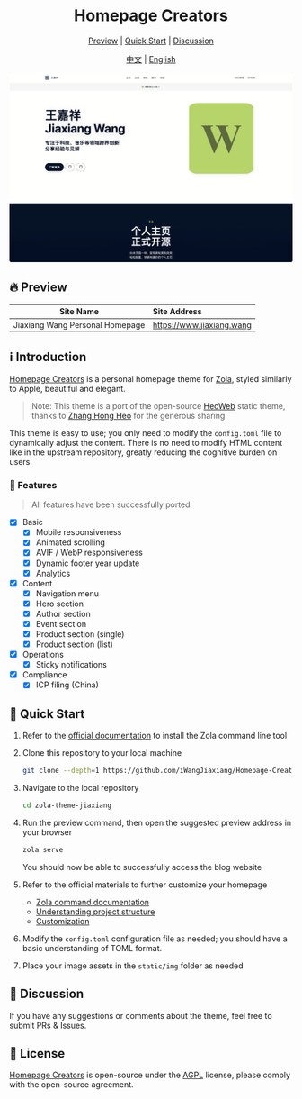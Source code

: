 <div align="center">

<h1>Homepage Creators</h1>

<p align="center">

[Preview](#-preview) | [Quick Start](#-quick-start) | [Discussion](#-discussion)

[中文](./README.md) | [English](./README.en.md)

</p>
</div>

[![preview](./screenshot.png)](https://jiaxiang.wang)

## 🔥 Preview

| Site Name | Site Address |
|:------:|:-----------------------|
| Jiaxiang Wang Personal Homepage| https://www.jiaxiang.wang |


## ℹ️ Introduction

[Homepage Creators](https://github.com/iWangJiaxiang/Homepage-Creators) is a personal homepage theme for [Zola](https://github.com/getzola/zola), styled similarly to Apple, beautiful and elegant.

> Note: This theme is a port of the open-source [HeoWeb](https://github.com/zhheo/HeoWeb) static theme, thanks to [Zhang Hong Heo](https://blog.zhheo.com/) for the generous sharing.

This theme is easy to use; you only need to modify the `config.toml` file to dynamically adjust the content. There is no need to modify HTML content like in the upstream repository, greatly reducing the cognitive burden on users.

### 🔌 Features

> All features have been successfully ported

- [x] Basic
  - [x] Mobile responsiveness
  - [x] Animated scrolling
  - [x] AVIF / WebP responsiveness
  - [x] Dynamic footer year update
  - [x] Analytics
- [x] Content
  - [x] Navigation menu
  - [x] Hero section
  - [x] Author section
  - [x] Event section
  - [x] Product section (single)
  - [x] Product section (list)
- [x] Operations
  - [x] Sticky notifications
- [x] Compliance
  - [x] ICP filing (China)

## 📝 Quick Start

1. Refer to the [official documentation](https://www.getzola.org/documentation/getting-started/installation/) to install the Zola command line tool
1. Clone this repository to your local machine

    ```bash
    git clone --depth=1 https://github.com/iWangJiaxiang/Homepage-Creators
    ```

1. Navigate to the local repository

    ```bash
    cd zola-theme-jiaxiang
    ```

1. Run the preview command, then open the suggested preview address in your browser

    ```bash
    zola serve
    ```

    You should now be able to successfully access the blog website

1. Refer to the official materials to further customize your homepage
   - [Zola command documentation](https://www.getzola.org/documentation/getting-started/cli-usage/)
   - [Understanding project structure](https://www.getzola.org/documentation/getting-started/directory-structure/)
   - [Customization](https://www.getzola.org/documentation/getting-started/configuration/)

1. Modify the `config.toml` configuration file as needed; you should have a basic understanding of TOML format.

1. Place your image assets in the `static/img` folder as needed

## 💬 Discussion

If you have any suggestions or comments about the theme, feel free to submit PRs & Issues.

## 🔐 License

[Homepage Creators](https://github.com/iWangJiaxiang/Homepage-Creators) is open-source under the [AGPL](./LICENSE) license, please comply with the open-source agreement.
